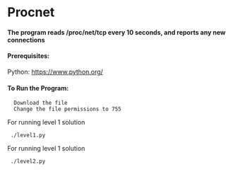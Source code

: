 # Procnet

#### The program reads /proc/net/tcp every 10 seconds, and reports any new connections

#### Prerequisites:
Python: https://www.python.org/

#### To Run the Program:
      Download the file
      Change the file permissions to 755

For running level 1 solution

     ./level1.py
  
For running level 1 solution

     ./level2.py
